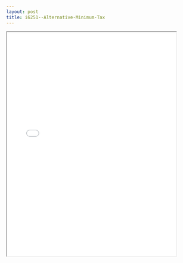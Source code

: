 ```yaml
---
layout: post
title: i6251--Alternative-Minimum-Tax
---
```


<div class="pdf-container">
<iframe src="/ea/assets/pdfs/i6251--Alternative-Minimum-Tax.pdf" height="600" width="90%" allowFullScreen="true"></iframe>
</div>

